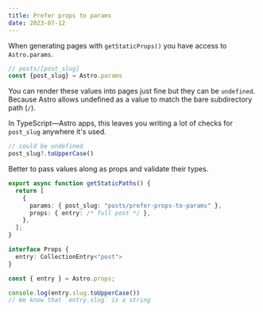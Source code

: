 ```yaml
---
title: Prefer props to params
date: 2023-07-12
---
```


When generating pages with `getStaticProps()` you have access to `Astro.params`.

```jsx
// posts/[post_slug]
const {post_slug} = Astro.params
```

You can render these values into pages just fine but they can be `undefined`.
Because Astro allows undefined as a value to match the bare subdirectory path (`/`).

In TypeScript—Astro apps, this leaves you writing a lot of checks for `post_slug` anywhere it's used.

```ts
// could be undefined
post_slug?.toUpperCase()
```

Better to pass values along as props and validate their types.

```ts
export async function getStaticPaths() {
  return [
    {
      params: { post_slug: "posts/prefer-props-to-params" },
      props: { entry: /* full post */ },
    },
  ];
}

interface Props {
  entry: CollectionEntry<"post">
}

const { entry } = Astro.props;

console.log(entry.slug.toUpperCase())
// We know that `entry.slug` is a string
```
